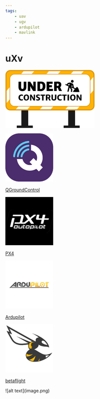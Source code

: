 ```yaml
---
tags:
    - uav
    - ugv
    - ardupilot
    - mavlink
---
```


# uXv

![](../../../assets/images/under_construction.png)

<div class="grid-container">
    <div class="grid-item">
        <a href="qgc">
                <img src="images/qgc.png"  width="150" height="150">
                <p>QGroundControl</p></a>
    </div>
    <div class="grid-item">
        <a href="px4">
                <img src="images/px4.png"  width="150" height="150">
                <p>PX4</p>
            </a>
    </div>
    <div class="grid-item">
        <a href="ardupilot">
                <img src="images/ardupilot.png"  width="150" height="150">
                <p>Ardupilot</p>
            </a>
    </div>
    <div class="grid-item">
        <a href="betaflight">
                <img src="images/betaflight.png"  width="150" height="150">
                <p>betaflight</p>
            </a>
    </div>
    
</div>![alt text](image.png)